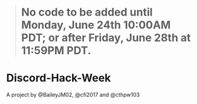 > <h1> No code to be added until Monday, June 24th 10:00AM PDT; or after Friday, June 28th at 11:59PM PDT. </h1>

# Discord-Hack-Week
A project by @BaileyJM02, @cfi2017 and @cthpw103
